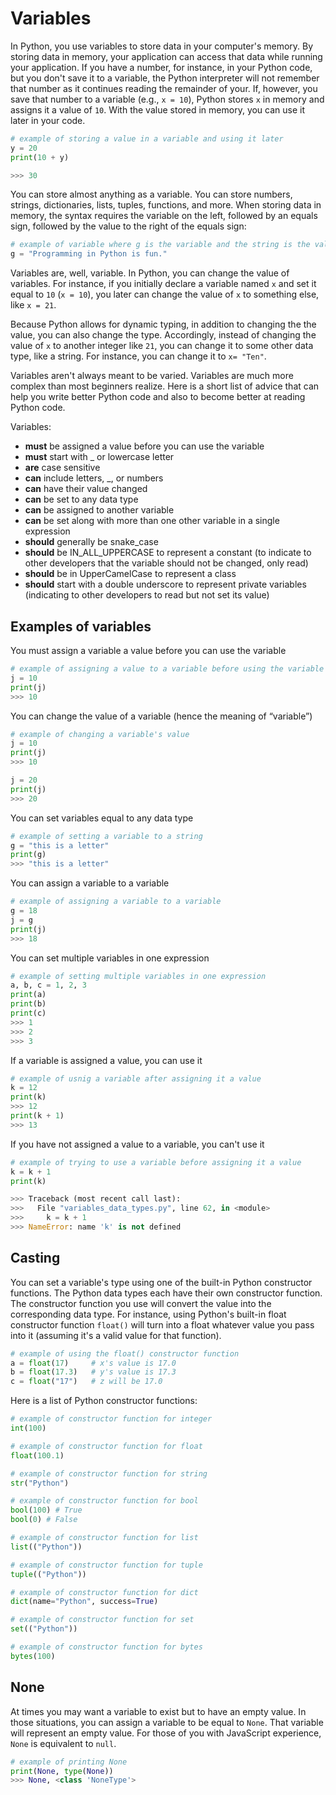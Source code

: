 # Variables

In Python, you use variables to store data in your computer's memory. By storing data in memory, your application can access that data while running your application. If you have a number, for instance, in your Python code, but you don't save it to a variable, the Python interpreter will not remember that number as it continues reading the remainder of your. If, however, you save that number to a variable (e.g., `x = 10`), Python stores `x` in memory and assigns it a value of `10`. With the value stored in memory, you can use it later in your code.

```python
# example of storing a value in a variable and using it later
y = 20
print(10 + y)

>>> 30
```

You can store almost anything as a variable. You can store numbers, strings, dictionaries, lists, tuples, functions, and more. When storing data in memory, the syntax requires the variable on the left, followed by an equals sign, followed by the value to the right of the equals sign:

```python
# example of variable where g is the variable and the string is the value
g = "Programming in Python is fun."
```

Variables are, well, variable. In Python, you can change the value of variables. For instance, if you initially declare a variable named `x` and set it equal to `10` (`x = 10`), you later can change the value of `x` to something else, like `x = 21`. 

Because Python allows for dynamic typing, in addition to changing the the value, you can also change the type. Accordingly, instead of changing the value of `x` to another integer like `21`, you can change it to some other data type, like a string. For instance, you can change it to `x= "Ten"`. 

Variables aren't always meant to be varied. Variables are much more complex than most beginners realize. Here is a short list of advice that can help you write better Python code and also to become better at reading Python code.

Variables: 

- **must** be assigned a value before you can use the variable
- **must** start with _ or lowercase letter
- **are** case sensitive
- **can** include letters, _, or numbers
- **can** have their value changed
- **can** be set to any data type
- **can** be assigned to another variable
- **can** be set along with more than one other variable in a single expression
- **should** generally be snake_case
- **should** be IN_ALL_UPPERCASE to represent a constant (to indicate to other developers that the variable should not be changed, only read)
- **should** be in UpperCamelCase to represent a class
- **should** start with a double underscore to represent private variables (indicating to other developers to read but not set its value)


## Examples of variables

You must assign a variable a value before you can use the variable  
```python
# example of assigning a value to a variable before using the variable
j = 10  
print(j)
>>> 10
```


You can change the value of a variable (hence the meaning of “variable”)  
```python
# example of changing a variable's value
j = 10 
print(j)
>>> 10

j = 20    
print(j)  
>>> 20
```

You can set variables equal to any data type  
```python
# example of setting a variable to a string
g = "this is a letter"   
print(g) 
>>> "this is a letter" 
```

You can assign a variable to a variable  
```python
# example of assigning a variable to a variable
g = 18
j = g    
print(j)
>>> 18
```

You can set multiple variables in one expression  
```python
# example of setting multiple variables in one expression
a, b, c = 1, 2, 3    
print(a)  
print(b)  
print(c)  
>>> 1
>>> 2
>>> 3
```

If a variable is assigned a value, you can use it
```python
# example of usnig a variable after assigning it a value
k = 12  
print(k)
>>> 12
print(k + 1)  
>>> 13
```

If you have not assigned a value to a variable, you can't use it  
```python
# example of trying to use a variable before assigning it a value
k = k + 1  
print(k)  

>>> Traceback (most recent call last):
>>>   File "variables_data_types.py", line 62, in <module>
>>>     k = k + 1
>>> NameError: name 'k' is not defined
```

## Casting

You can set a variable's type using one of the built-in Python constructor functions. The Python data types each have their own constructor function. The constructor function you use will convert the value into the corresponding data type. For instance, using Python's built-in float constructor function `float()` will turn into a float whatever value you pass into it (assuming it's a valid value for that function).

```python
# example of using the float() constructor function
a = float(17)     # x's value is 17.0
b = float(17.3)   # y's value is 17.3
c = float("17")   # z will be 17.0
```

Here is a list of Python constructor functions:
```python
# example of constructor function for integer
int(100)

# example of constructor function for float
float(100.1)

# example of constructor function for string
str("Python")

# example of constructor function for bool
bool(100) # True 
bool(0) # False

# example of constructor function for list
list(("Python"))

# example of constructor function for tuple
tuple(("Python"))

# example of constructor function for dict
dict(name="Python", success=True)

# example of constructor function for set
set(("Python"))

# example of constructor function for bytes
bytes(100)
```

## None

At times you may want a variable to exist but to have an empty value. In those situations, you can assign a variable to be equal to `None`. That variable will represent an empty value. For those of you with JavaScript experience, `None` is equivalent to `null`. 


```python
# example of printing None
print(None, type(None))  
>>> None, <class 'NoneType'>
```

